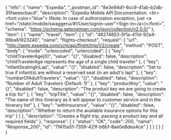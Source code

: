 {
  "info": {
    "name": "Expedia",
    "_postman_id": "8e3e94d1-6cc9-41ab-b2db-35faeeecbacd",
    "description": "Expedia Mobile API Documentation. &lt;br&gt;&lt;font color=&quot;blue&quot;&gt; (Note: In case of authorization exception, just &lt;a href=&quot;/static/mobile/swaggerui/#!/User/signin-user&quot;&gt;Sign-In&lt;/a&gt;)&lt;/font&gt;",
    "schema": "https://schema.getpostman.com/json/collection/v2.0.0/"
  },
  "item": [
    {
      "name": "travel",
      "item": [
        {
          "id": "48274853-5f1a-411d-92a4-96ba61923240",
          "name": "flights-checkout",
          "request": {
            "url": "http://apim.expedia.com/x/m/api/flight/trip/V2/create",
            "method": "POST",
            "body": {
              "mode": "urlencoded",
              "urlencoded": [
                {
                  "key": "childTravelerAge[0]",
                  "value": "{}",
                  "disabled": false,
                  "description": "childTravelerAge represents the age of a single child traveler"
                },
                {
                  "key": "infantSeatingInLap",
                  "value": "{}",
                  "disabled": false,
                  "description": "Set to true if infant(s) are without a reserved seat (in an adult's lap)"
                },
                {
                  "key": "numberOfAdultTravelers",
                  "value": "{}",
                  "disabled": false,
                  "description": "Number of Adult Travelers (Default: 1)"
                },
                {
                  "key": "productKey",
                  "value": "{}",
                  "disabled": false,
                  "description": "The product key we are going to create a trip for"
                },
                {
                  "key": "tripTitle",
                  "value": "{}",
                  "disabled": false,
                  "description": "The name of this itinerary as it will appear to customer service and in the itinerary list"
                },
                {
                  "key": "withInsurance",
                  "value": "{}",
                  "disabled": false,
                  "description": "Whether to return the available insurance options for this trip"
                }
              ]
            },
            "description": "Creates a flight trip, passing a product key and all required fields"
          },
          "response": [
            {
              "status": "OK",
              "code": 200,
              "name": "Response_200",
              "id": "7f415a51-7359-421f-b6b1-8ae0e8dea4ce"
            }
          ]
        }
      ]
    }
  ]
}